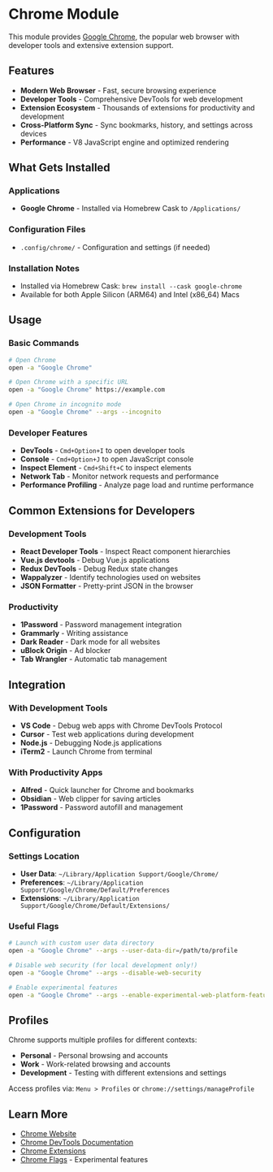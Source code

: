 # Chrome Module

This module provides [Google Chrome](https://www.google.com/chrome/), the popular web browser with developer tools and extensive extension support.

## Features

- **Modern Web Browser** - Fast, secure browsing experience
- **Developer Tools** - Comprehensive DevTools for web development
- **Extension Ecosystem** - Thousands of extensions for productivity and development
- **Cross-Platform Sync** - Sync bookmarks, history, and settings across devices
- **Performance** - V8 JavaScript engine and optimized rendering

## What Gets Installed

### Applications
- **Google Chrome** - Installed via Homebrew Cask to `/Applications/`

### Configuration Files
- `.config/chrome/` - Configuration and settings (if needed)

### Installation Notes
- Installed via Homebrew Cask: `brew install --cask google-chrome`
- Available for both Apple Silicon (ARM64) and Intel (x86_64) Macs

## Usage

### Basic Commands
```bash
# Open Chrome
open -a "Google Chrome"

# Open Chrome with a specific URL
open -a "Google Chrome" https://example.com

# Open Chrome in incognito mode
open -a "Google Chrome" --args --incognito
```

### Developer Features
- **DevTools** - `Cmd+Option+I` to open developer tools
- **Console** - `Cmd+Option+J` to open JavaScript console
- **Inspect Element** - `Cmd+Shift+C` to inspect elements
- **Network Tab** - Monitor network requests and performance
- **Performance Profiling** - Analyze page load and runtime performance

## Common Extensions for Developers

### Development Tools
- **React Developer Tools** - Inspect React component hierarchies
- **Vue.js devtools** - Debug Vue.js applications
- **Redux DevTools** - Debug Redux state changes
- **Wappalyzer** - Identify technologies used on websites
- **JSON Formatter** - Pretty-print JSON in the browser

### Productivity
- **1Password** - Password management integration
- **Grammarly** - Writing assistance
- **Dark Reader** - Dark mode for all websites
- **uBlock Origin** - Ad blocker
- **Tab Wrangler** - Automatic tab management

## Integration

### With Development Tools
- **VS Code** - Debug web apps with Chrome DevTools Protocol
- **Cursor** - Test web applications during development
- **Node.js** - Debugging Node.js applications
- **iTerm2** - Launch Chrome from terminal

### With Productivity Apps
- **Alfred** - Quick launcher for Chrome and bookmarks
- **Obsidian** - Web clipper for saving articles
- **1Password** - Password autofill and management

## Configuration

### Settings Location
- **User Data**: `~/Library/Application Support/Google/Chrome/`
- **Preferences**: `~/Library/Application Support/Google/Chrome/Default/Preferences`
- **Extensions**: `~/Library/Application Support/Google/Chrome/Default/Extensions/`

### Useful Flags
```bash
# Launch with custom user data directory
open -a "Google Chrome" --args --user-data-dir=/path/to/profile

# Disable web security (for local development only!)
open -a "Google Chrome" --args --disable-web-security

# Enable experimental features
open -a "Google Chrome" --args --enable-experimental-web-platform-features
```

## Profiles

Chrome supports multiple profiles for different contexts:
- **Personal** - Personal browsing and accounts
- **Work** - Work-related browsing and accounts
- **Development** - Testing with different extensions and settings

Access profiles via: `Menu > Profiles` or `chrome://settings/manageProfile`

## Learn More

- [Chrome Website](https://www.google.com/chrome/)
- [Chrome DevTools Documentation](https://developer.chrome.com/docs/devtools/)
- [Chrome Extensions](https://chrome.google.com/webstore/category/extensions)
- [Chrome Flags](chrome://flags/) - Experimental features

